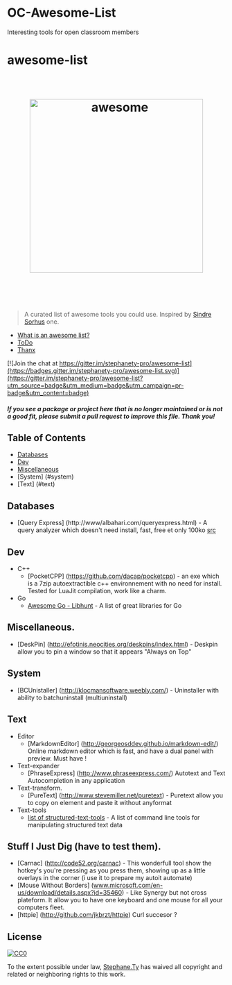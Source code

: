 # OC-Awesome-List
Interesting tools for open classroom members

# awesome-list
<h1 align="center">
	<br>
	<img width="400" src="https://cdn.rawgit.com/sindresorhus/awesome/master/media/logo.svg" alt="awesome">
	<br>
	<br>
	<br>
</h1>

> A curated list of awesome tools you could use. Inspired by [Sindre Sorhus](https://github.com/sindresorhus/awesome) one.

- [What is an awesome list?](awesome.md)
- [ToDo](todo.md)
- [Thanx](thanx.md)

[![Join the chat at https://gitter.im/stephanety-pro/awesome-list](https://badges.gitter.im/stephanety-pro/awesome-list.svg)](https://gitter.im/stephanety-pro/awesome-list?utm_source=badge&utm_medium=badge&utm_campaign=pr-badge&utm_content=badge)

#### *If you see a package or project here that is no longer maintained or is not a good fit, please submit a pull request to improve this file. Thank you!*


## Table of Contents

- [Databases](#databases)
- [Dev](#dev)
- [Miscellaneous](#miscellaneous)
- [System] (#system)
- [Text] (#text)


## Databases
- [Query Express] (http://www/albahari.com/queryexpress.html) - A query analyzer which doesn't need install, fast, free et only 100ko [src](http://www.hanselman.com/blog/ScottHanselmans2014UltimateDeveloperAndPowerUsersToolListForWindows.aspx)

## Dev
- C++
	- [PocketCPP] (https://github.com/dacap/pocketcpp) - an exe which is a 7zip autoextractible c++ environnement with no need for install. Tested for LuaJit compilation, work like a charm. 
- Go
	- [Awesome Go - Libhunt](https://go.libhunt.com/) - A list of great libraries for Go 

## Miscellaneous.
- [DeskPin] (http://efotinis.neocities.org/deskpins/index.html) - Deskpin allow you to pin a window so that it appears "Always on Top"

## System
- [BCUnistaller] (http://klocmansoftware.weebly.com/) - Uninstaller with ability to batchuninstall (multiuninstall)

## Text
- Editor
	- [MarkdownEditor] (http://georgeosddev.github.io/markdown-edit/) Online markdown editor which is fast, and have a dual panel with preview. Must have !
- Text-expander
  - [PhraseExpress] (http://www.phraseexpress.com/) Autotext and Text Autocompletion in any application 
- Text-transform.
	-  [PureText] (http://www.stevemiller.net/puretext) - Puretext allow you to copy on element and paste it without anyformat 
- Text-tools
	- [list of structured-text-tools](https://github.com/dbohdan/structured-text-tools) - A list of command line tools for manipulating structured text data

## Stuff I Just Dig (have to test them).
- [Carnac] (http://code52.org/carnac) - This wonderfull tool show the hotkey's you're pressing as you press them, showing up as a little overlays in the corner (i use it to prepare my autoit automate)
- [Mouse Without Borders] (www.microsoft.com/en-us/download/details.aspx?id=35460) - Like Synergy but not cross plateform. It allow you to have one keyboard and one mouse for all your computers fleet.
- [httpie] (http://github.com/jkbrzt/httpie) Curl succesor ?

## License

[![CC0](http://mirrors.creativecommons.org/presskit/buttons/88x31/svg/cc-zero.svg)](https://creativecommons.org/publicdomain/zero/1.0/)

To the extent possible under law, [Stephane.Ty](http://torchy.me) has waived all copyright and related or neighboring rights to this work.
